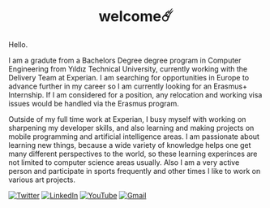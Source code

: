 <h1 align="center" height='500px'> welcome☄️ </h1>

Hello.

I am a gradute from a Bachelors Degree degree program in Computer Engineering from Yıldız Technical University, currently working with the Delivery Team at Experian. I am searching for opportunities in Europe to advance further in my career so I am currently looking for an Erasmus+ Internship. If I am considered for a position, any relocation and working visa issues would be handled via the Erasmus program.


Outside of my full time work at Experian, I busy myself with working on sharpening my developer skills, and also learning and making projects on mobile programming and artificial intelligence areas. I am passionate about learning new things, because a wide variety of knowledge helps one get many different perspectives to the world, so these learning experinces are not limited to computer science areas usually. Also I am a very active person and participate in sports frequently and other times I like to work on various art projects. 


[![Twitter][twitter-shield]][twitter-url]
[![LinkedIn][linkedin-shield]][linkedin-url]
[![YouTube][youtube-shield]][youtube-url]
[![Gmail][gmail-shield]][gmail-url]

[linkedin-shield]: https://img.shields.io/badge/linkedin-%230077B5.svg?style=for-the-badge&logo=linkedin&logoColor=white
[linkedin-url]: https://www.linkedin.com/in/ya%C4%9Fmur-duran-645510182/
[twitter-shield]: https://img.shields.io/badge/twitter-%231DA1F2.svg?style=for-the-badge&logo=Twitter&logoColor=white
[twitter-url]: https://www.linkedin.com/in/ya%C4%9Fmur-duran-645510182/
[youtube-shield]: https://img.shields.io/badge/YouTube-%23FF0000.svg?style=for-the-badge&logo=YouTube&logoColor=white
[youtube-url]: https://www.youtube.com/channel/UCSknj28cl-5IPLXNUMJmxdg
[gmail-shield]: https://img.shields.io/badge/Gmail-D14836?style=for-the-badge&logo=gmail&logoColor=white
[gmail-url]: mailto:elifyagmurduran@gmail.com?
